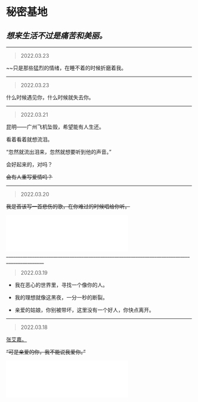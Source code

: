 # 秘密基地

## _**想来生活不过是痛苦和美丽。**_

______________________________________________________________________________________________
> 2022.03.23


~~只是那些猛烈的情绪，在睡不着的时候折磨着我。



______________________________________________________________________________________________
> 2022.03.23


什么时候遇见你，什么时候就失去你。

______________________________________________________________________________________________
> 2022.03.21

昆明——广州飞机坠毁，希望能有人生还。

看着看着就想流泪。

“忽然就流出泪来，忽然就想要听到他的声音。”

会好起来的，对吗？



~~会有人重写爱情吗？~~

______________________________________________________________________________________________
> 2022.03.20

~~我是否该写一首悲伤的歌，在你难过的时候唱给你听。~~

<iframe frameborder="no" border="0" marginwidth="0" marginheight="0" width="330" height="100" src="//music.163.com/outchain/player?type=2&id=1807799505&auto=1&height=66"></iframe>
______________________________________________________________________________________________


> 2022.03.19

* 我在恶心的世界里，寻找一个像你的人。 

* 我的理想就像这黑夜，一分一秒的断裂。

* 亲爱的姑娘，你别被带坏，这里没有一个好人，你快点离开。

______________________________________________________________________________________________


> 2022.03.18

[张艾嘉。](https://mp.weixin.qq.com/s/txdhRhl1CDYa5k8nyigJQA)  

~~“可是亲爱的你，我不能说我爱你。”~~

<iframe frameborder="no" border="0" marginwidth="0" marginheight="0" width="330" height="100" src="//music.163.com/outchain/player?type=2&id=327441&auto=1&height=66"></iframe>
